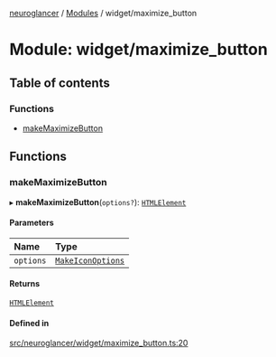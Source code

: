 [neuroglancer](../README.md) / [Modules](../modules.md) / widget/maximize\_button

# Module: widget/maximize\_button

## Table of contents

### Functions

- [makeMaximizeButton](widget_maximize_button.md#makemaximizebutton)

## Functions

### makeMaximizeButton

▸ **makeMaximizeButton**(`options?`): [`HTMLElement`](annotation_annotation_layer_state._internal_.md#htmlelement)

#### Parameters

| Name | Type |
| :------ | :------ |
| `options` | [`MakeIconOptions`](../interfaces/widget_icon.MakeIconOptions.md) |

#### Returns

[`HTMLElement`](annotation_annotation_layer_state._internal_.md#htmlelement)

#### Defined in

[src/neuroglancer/widget/maximize_button.ts:20](https://github.com/ActiveBrainAtlas2/neuroglancer/blob/1beb5d34/src/neuroglancer/widget/maximize_button.ts#L20)
